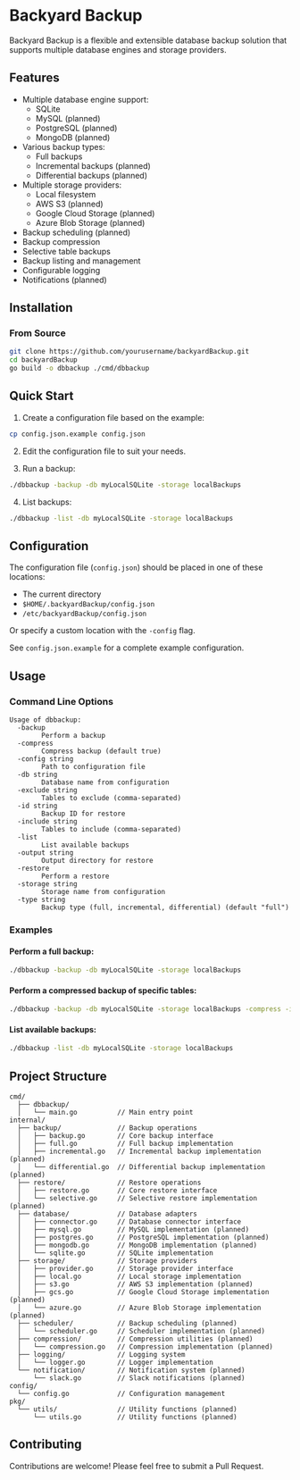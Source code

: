 # Backyard Backup

Backyard Backup is a flexible and extensible database backup solution that supports multiple database engines and storage providers.

## Features

- Multiple database engine support:
  - SQLite
  - MySQL (planned)
  - PostgreSQL (planned)
  - MongoDB (planned)
- Various backup types:
  - Full backups
  - Incremental backups (planned)
  - Differential backups (planned)
- Multiple storage providers:
  - Local filesystem
  - AWS S3 (planned)
  - Google Cloud Storage (planned)
  - Azure Blob Storage (planned)
- Backup scheduling (planned)
- Backup compression
- Selective table backups
- Backup listing and management
- Configurable logging
- Notifications (planned)

## Installation

### From Source

```bash
git clone https://github.com/yourusername/backyardBackup.git
cd backyardBackup
go build -o dbbackup ./cmd/dbbackup
```

## Quick Start

1. Create a configuration file based on the example:

```bash
cp config.json.example config.json
```

2. Edit the configuration file to suit your needs.

3. Run a backup:

```bash
./dbbackup -backup -db myLocalSQLite -storage localBackups
```

4. List backups:

```bash
./dbbackup -list -db myLocalSQLite -storage localBackups
```

## Configuration

The configuration file (`config.json`) should be placed in one of these locations:

- The current directory
- `$HOME/.backyardBackup/config.json`
- `/etc/backyardBackup/config.json`

Or specify a custom location with the `-config` flag.

See `config.json.example` for a complete example configuration.

## Usage

### Command Line Options

```
Usage of dbbackup:
  -backup
        Perform a backup
  -compress
        Compress backup (default true)
  -config string
        Path to configuration file
  -db string
        Database name from configuration
  -exclude string
        Tables to exclude (comma-separated)
  -id string
        Backup ID for restore
  -include string
        Tables to include (comma-separated)
  -list
        List available backups
  -output string
        Output directory for restore
  -restore
        Perform a restore
  -storage string
        Storage name from configuration
  -type string
        Backup type (full, incremental, differential) (default "full")
```

### Examples

#### Perform a full backup:

```bash
./dbbackup -backup -db myLocalSQLite -storage localBackups
```

#### Perform a compressed backup of specific tables:

```bash
./dbbackup -backup -db myLocalSQLite -storage localBackups -compress -include "users,orders"
```

#### List available backups:

```bash
./dbbackup -list -db myLocalSQLite -storage localBackups
```

## Project Structure

```
cmd/
  ├── dbbackup/
  │   └── main.go          // Main entry point
internal/
  ├── backup/              // Backup operations
  │   ├── backup.go        // Core backup interface
  │   ├── full.go          // Full backup implementation
  │   ├── incremental.go   // Incremental backup implementation (planned)
  │   └── differential.go  // Differential backup implementation (planned)
  ├── restore/             // Restore operations
  │   ├── restore.go       // Core restore interface
  │   └── selective.go     // Selective restore implementation (planned)
  ├── database/            // Database adapters
  │   ├── connector.go     // Database connector interface
  │   ├── mysql.go         // MySQL implementation (planned)
  │   ├── postgres.go      // PostgreSQL implementation (planned)
  │   ├── mongodb.go       // MongoDB implementation (planned)
  │   └── sqlite.go        // SQLite implementation
  ├── storage/             // Storage providers
  │   ├── provider.go      // Storage provider interface
  │   ├── local.go         // Local storage implementation
  │   ├── s3.go            // AWS S3 implementation (planned)
  │   ├── gcs.go           // Google Cloud Storage implementation (planned)
  │   └── azure.go         // Azure Blob Storage implementation (planned)
  ├── scheduler/           // Backup scheduling (planned)
  │   └── scheduler.go     // Scheduler implementation (planned)
  ├── compression/         // Compression utilities (planned)
  │   └── compression.go   // Compression implementation (planned)
  ├── logging/             // Logging system
  │   └── logger.go        // Logger implementation
  └── notification/        // Notification system (planned)
      └── slack.go         // Slack notifications (planned)
config/
  └── config.go            // Configuration management
pkg/
  └── utils/               // Utility functions (planned)
      └── utils.go         // Utility functions (planned)
```

## Contributing

Contributions are welcome! Please feel free to submit a Pull Request.
